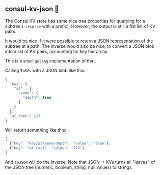 ## consul-kv-json 🌲

The Consul KV store has some nice tree properties for querying for a subtree (`-recurse` with a prefix). However, the output is still a flat list of KV pairs.

It would be nice if it were possible to return a JSON representation of the subtree at a path. The inverse would also be nice, to convert a JSON blob into a list of KV pairs, accounting for key hierarchy.

This is a small `golang` implementation of that.

Calling `ToKVs` with a JSON blob like this:
```js
{
  "key": {
    "at" : {
      "some": {
        "depth": true
      }
    }
  },
  "at_root": 123
}
```

Will return something like this:
```js
[
  {"key": "key/at/some/depth", "value": "true"},
  {"key": "at_root", "value": "123"},
]
```

And `ToJSON` will do the inverse. Note that JSON -> KVs turns all "leaves" of the JSON tree (numeric, boolean, string, null values) to strings.
